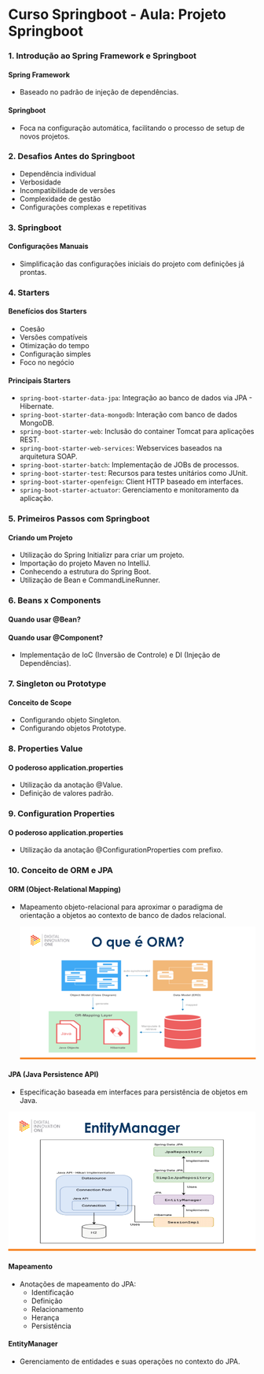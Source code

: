 # Curso Springboot - Aula: Projeto Springboot

### 1. Introdução ao Spring Framework e Springboot

#### Spring Framework
- Baseado no padrão de injeção de dependências.

#### Springboot
- Foca na configuração automática, facilitando o processo de setup de novos projetos.

### 2. Desafios Antes do Springboot
- Dependência individual
- Verbosidade
- Incompatibilidade de versões
- Complexidade de gestão
- Configurações complexas e repetitivas

### 3. Springboot

#### Configurações Manuais
- Simplificação das configurações iniciais do projeto com definições já prontas.

### 4. Starters

#### Benefícios dos Starters
- Coesão
- Versões compatíveis
- Otimização do tempo
- Configuração simples
- Foco no negócio

#### Principais Starters
- `spring-boot-starter-data-jpa`: Integração ao banco de dados via JPA - Hibernate.
- `spring-boot-starter-data-mongodb`: Interação com banco de dados MongoDB.
- `spring-boot-starter-web`: Inclusão do container Tomcat para aplicações REST.
- `spring-boot-starter-web-services`: Webservices baseados na arquitetura SOAP.
- `spring-boot-starter-batch`: Implementação de JOBs de processos.
- `spring-boot-starter-test`: Recursos para testes unitários como JUnit.
- `spring-boot-starter-openfeign`: Client HTTP baseado em interfaces.
- `spring-boot-starter-actuator`: Gerenciamento e monitoramento da aplicação.

### 5. Primeiros Passos com Springboot

#### Criando um Projeto
- Utilização do Spring Initializr para criar um projeto.
- Importação do projeto Maven no IntelliJ.
- Conhecendo a estrutura do Spring Boot.
- Utilização de Bean e CommandLineRunner.

### 6. Beans x Components

#### Quando usar @Bean?
#### Quando usar @Component?
- Implementação de IoC (Inversão de Controle) e DI (Injeção de Dependências).

### 7. Singleton ou Prototype

#### Conceito de Scope
- Configurando objeto Singleton.
- Configurando objetos Prototype.

### 8. Properties Value

#### O poderoso application.properties
- Utilização da anotação @Value.
- Definição de valores padrão.

### 9. Configuration Properties

#### O poderoso application.properties
- Utilização da anotação @ConfigurationProperties com prefixo.

### 10. Conceito de ORM e JPA

#### ORM (Object-Relational Mapping)
- Mapeamento objeto-relacional para aproximar o paradigma de orientação a objetos ao contexto de banco de dados relacional.

  ![Texto Alternativo](https://github.com/naticost/Estudos-Java/blob/main/CursoJavaDeveloper/SpringBoot/img/Curso%20Springboot%20-%20Aula%20-%20Projeto%20Springboot.pptx%20(1).png)


#### JPA (Java Persistence API)
- Especificação baseada em interfaces para persistência de objetos em Java.

![Texto Alternativo]( https://github.com/naticost/Estudos-Java/blob/main/CursoJavaDeveloper/SpringBoot/img/Curso%20Springboot%20-%20Aula%20-%20Projeto%20Springboot.pptx.png
)
#### Mapeamento
- Anotações de mapeamento do JPA:
  - Identificação
  - Definição
  - Relacionamento
  - Herança
  - Persistência

#### EntityManager
- Gerenciamento de entidades e suas operações no contexto do JPA.
